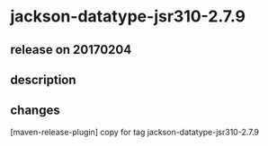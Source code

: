 # jackson-datatype-jsr310-2.7.9

## release on 20170204

## description

## changes

[maven-release-plugin] copy for tag jackson-datatype-jsr310-2.7.9

